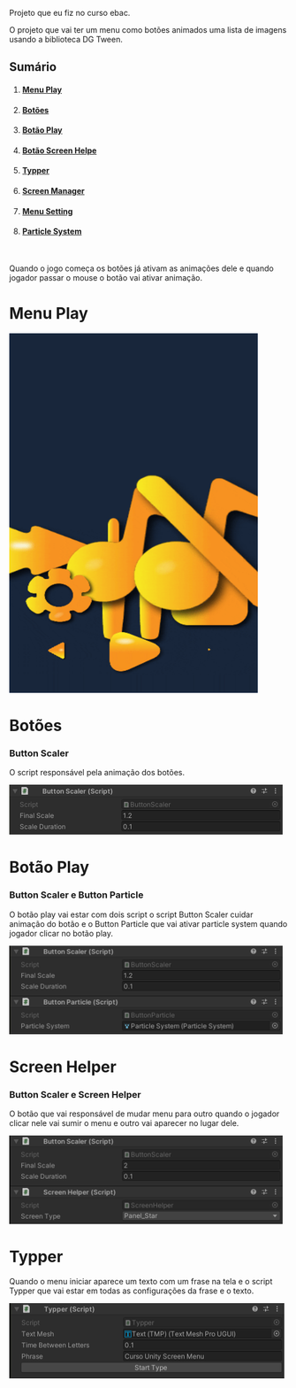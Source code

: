 Projeto que eu fiz no curso ebac.

O projeto que vai ter um menu como botões animados uma lista de imagens usando a biblioteca DG Tween.

<h2>Sumário</h2>
    <ol>
        <li><h4><a href="#C1">Menu Play</a></h4></li>
        <li><h4><a href="#C2">Botões</a></h4></li>
        <li><h4><a href="#C3">Botão Play</a></h4></li>
        <li><h4><a href="#C4">Botão Screen Helpe</a></h4></li>
        <li><h4><a href="#C5">Typper</a></h4></li>
        <li><h4><a href="#C6">Screen Manager</a></h4></li>
        <li><h4><a href="#C7">Menu Setting</a></h4></li>
        <li><h4><a href="#C8">Particle System</a></h4></li>
    </ol></br>

Quando o jogo começa os botões já ativam as animações dele e quando jogador passar o mouse o botão vai ativar animação.

<h1 id="C1">Menu Play</h1>

<td><img src="https://github.com/guiardev/DarkUI_task/blob/main/Assets/Record/Movie_004.gif" width="450" height="650"/></td>

<h1 id="C2">Botões</h1>

<h3>Button Scaler</h3>

O script responsável pela animação dos botões.

<td><img src="https://github.com/guiardev/DarkUI_task/blob/main/Assets/imgs/img_ButtonScaler.png" width="495" height="90"/></td>

<h1 id="C3">Botão Play</h1>

<h3>Button Scaler e Button Particle</h3>

O botão play vai estar com dois script o script Button Scaler cuidar animação do botão e o Button Particle que vai ativar particle system quando jogador clicar no botão play.

<td><img src="https://github.com/guiardev/DarkUI_task/blob/main/Assets/imgs/img_play_ButtonScaler_ButtonParticle.png" width="495" height="160"/></td>

<h1 id="C4">Screen Helper</h1>
    
<h3>Button Scaler e Screen Helper</h3>

O botão que vai responsável de mudar menu para outro quando o jogador clicar nele vai sumir o menu e outro vai aparecer no lugar dele.

<td><img src="https://github.com/guiardev/DarkUI_task/blob/main/Assets/imgs/img_play_ButtonScaler_ScreenHelper.png" width="495" height="160"/></td>

<h1 id="C5">Typper</h1>

Quando o menu iniciar aparece um texto com um frase na tela e o script Typper que vai estar em todas as configurações da frase e o texto.

 <td><img src="https://github.com/guiardev/DarkUI_task/blob/main/Assets/imgs/img_Typper_1.png" width="498" height="136"/></td>
